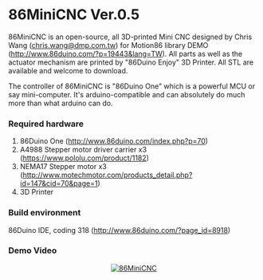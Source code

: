 # 86MiniCNC Ver.0.5

86MiniCNC is an open-source, all 3D-printed Mini CNC designed by Chris Wang (chris.wang@dmp.com.tw) for Motion86 library DEMO (http://www.86duino.com/?p=19443&lang=TW).
All parts as well as the actuator mechanism are printed by "86Duino Enjoy" 3D Printer. 
All STL are available and welcome to download.

The controller of 86MiniCNC is "86Duino One" which is a powerful MCU or say mini-computer. 
It's arduino-compatible and can absolutely do much more than what arduino can do.

### Required hardware

1. 86Duino One (http://www.86duino.com/index.php?p=70)
2. A4988 Stepper motor driver carrier x3 (https://www.pololu.com/product/1182)
3. NEMA17 Stepper motor x3 (http://www.motechmotor.com/products_detail.php?id=147&cid=70&page=1)
4. 3D Printer

### Build environment

86Duino IDE, coding 318 (http://www.86duino.com/?page_id=8918)


### Demo Video
<div align=center>
<a href="https://youtu.be/bwJm35hkPNQ"><img src="https://img.youtube.com/vi/bwJm35hkPNQ/0.jpg" alt="86MiniCNC"></a>
</div>


